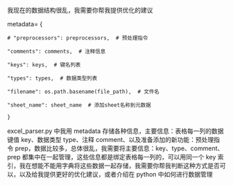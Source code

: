 我现在的数据结构很乱，我需要你帮我提供优化的建议

metadata= {

    # "preprocessors": preprocessors,  # 预处理指令

    "comments": comments,  # 注释信息

    "keys": keys,  # 键名列表

    "types": types,  # 数据类型列表

    "filename": os.path.basename(file_path),  # 文件名

    "sheet_name": sheet_name  # 添加sheet名称到元数据

    }

excel_parser.py 中我用 metadata 存储各种信息，主要信息：表格每一列的数据键值 key、数据类型 type、注释 comment、以及准备添加的新功能：预处理指令 prep，数据比较多，总体很乱，我需要将主要信息：key、type、comment、prep 都集中在一起管理，这些信息都是绑定表格每一列的，可以用同一个 key 索引，我在想能不能用字典将这些数据一起存储，我需要你帮我判断这种方式是否可以，以及给我提供更好的优化建议，或者介绍在 python 中如何进行数据管理
